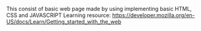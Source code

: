 This consist of basic web page made by using implementing basic HTML, CSS and JAVASCRIPT 
Learning resource: https://developer.mozilla.org/en-US/docs/Learn/Getting_started_with_the_web 

